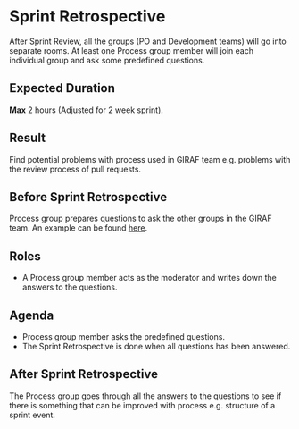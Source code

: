 # Sprint Retrospective

After Sprint Review, all the groups (PO and Development teams) will go into
separate rooms. At least one Process group member will join each individual group
and ask some predefined questions.

## Expected Duration

**Max** 2 hours (Adjusted for 2 week sprint).

## Result

Find potential problems with process used in GIRAF team e.g. problems with the
review process of pull requests.

## Before Sprint Retrospective

Process group prepares questions to ask the other groups in the GIRAF team. An
example can be found [here](./index.md).

## Roles

- A Process group member acts as the moderator
  and writes down the answers to the questions.

## Agenda

- Process group member asks the predefined questions.
- The Sprint Retrospective is done when all questions has been answered.

## After Sprint Retrospective

The Process group goes through all the answers to the questions to see if there
is something that can be improved with process e.g. structure of a sprint event.

